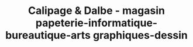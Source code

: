 ---
title: "Calipage & Dalbe - magasin papeterie-informatique-bureautique-arts graphiques-dessin"
url: /sarlat/calipage-et-dalbe-magasin-papeterie-informatique-bureautique-arts-graphiques-dessin/
shop: fournitures de bureau
---
